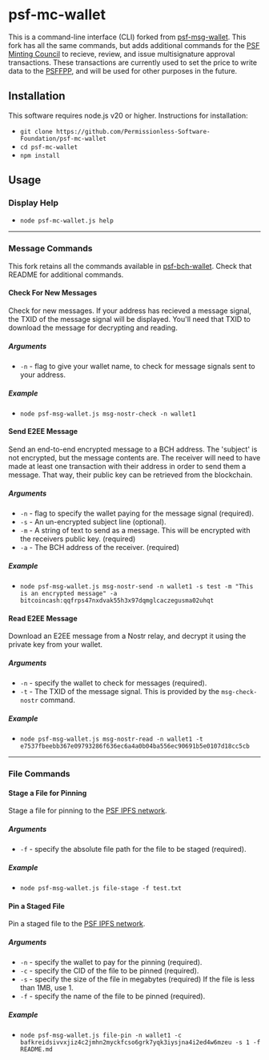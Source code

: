 # psf-mc-wallet

This is a command-line interface (CLI) forked from [psf-msg-wallet](https://github.com/Permissionless-Software-Foundation/psf-msg-wallet). This fork has all the same commands, but adds additional commands for the [PSF Minting Council](https://psfoundation.info/governance/minting-council) to recieve, review, and issue multisignature approval transactions. These transactions are currently used to set the price to write data to the [PSFFPP](https://psffpp.com), and will be used for other purposes in the future.


## Installation

This software requires node.js v20 or higher. Instructions for installation:

- `git clone https://github.com/Permissionless-Software-Foundation/psf-mc-wallet`
- `cd psf-mc-wallet`
- `npm install`

## Usage

### Display Help

- `node psf-mc-wallet.js help`

-----

### Message Commands

This fork retains all the commands available in [psf-bch-wallet](https://github.com/Permissionless-Software-Foundation/psf-bch-wallet). Check that README for additional commands.

#### Check For New Messages

Check for new messages. If your address has recieved a message signal, the TXID of the message signal will be displayed. You'll need that TXID to download the message for decrypting and reading.

##### Arguments
- `-n` - flag to give your wallet name, to check for message signals sent to your address.

##### Example
- `node psf-msg-wallet.js msg-nostr-check -n wallet1`


#### Send E2EE Message

Send an end-to-end encrypted message to a BCH address. The 'subject' is not encrypted, but the message contents are. The receiver will need to have made at least one transaction with their address in order to send them a message. That way, their public key can be retrieved from the blockchain.

##### Arguments
- `-n` - flag to specify the wallet paying for the message signal (required).
- `-s` - An un-encrypted subject line (optional).
- `-m` - A string of text to send as a message. This will be encrypted with the receivers public key. (required)
- `-a` - The BCH address of the receiver. (required)

##### Example

- `node psf-msg-wallet.js msg-nostr-send -n wallet1 -s test -m "This is an encrypted message" -a bitcoincash:qqfrps47nxdvak55h3x97dqmglcaczegusma02uhqt`


#### Read E2EE Message

Download an E2EE message from a Nostr relay, and decrypt it using the private key from your wallet.

##### Arguments

- `-n` - specify the wallet to check for messages (required).
- `-t` - The TXID of the message signal. This is provided by the `msg-check-nostr` command.

##### Example

- `node psf-msg-wallet.js msg-nostr-read -n wallet1 -t e7537fbeebb367e09793286f636ec6a4a0b04ba556ec90691b5e0107d18cc5cb`



-----

### File Commands

#### Stage a File for Pinning

Stage a file for pinning to the [PSF IPFS network](https://psffpp.com).

##### Arguments

- `-f` - specify the absolute file path for the file to be staged (required).

##### Example

- `node psf-msg-wallet.js file-stage -f test.txt`


#### Pin a Staged File

Pin a staged file to the [PSF IPFS network](https://psffpp.com).

##### Arguments

- `-n` - specify the wallet to pay for the pinning (required).
- `-c` - specify the CID of the file to be pinned (required).
- `-s` - specify the size of the file in megabytes (required) If the file is less than 1MB, use 1.
- `-f` - specify the name of the file to be pinned (required).

##### Example

- `node psf-msg-wallet.js file-pin -n wallet1 -c bafkreidsivvxjiz4c2jmhn2myckfcso6grk7yqk3iysjna4i2ed4w6mzeu -s 1 -f README.md`